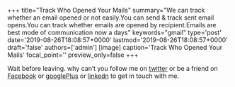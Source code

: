 +++
title="Track Who Opened Your Mails"
summary="We can track whether an email opened or not easily.You can send & track sent email opens.You can track whether emails are opened by recipient.Emails are best mode of communication now a days"
keywords="gmail"
type='post'
date='2019-08-26T18:08:57+0000'
lastmod='2019-08-26T18:08:57+0000'
draft='false'
authors=['admin']
[image]
caption='Track Who Opened Your Mails'
focal_point=''
preview_only=false
+++










Wait before leaving.
why can’t you follow me on <a href="https://twitter.com/arungudelli" target="_blank">twitter</a> or be a friend on <a href="https://www.facebook.com/gudelliArun" target="_blank">Facebook</a> or <a href="https://plus.google.com/+ArunkumarGudelli" target="_blank">googlePlus</a> or <a href="https://www.linkedin.com/in/arungudelli/" target="_blank">linkedn</a> to get in touch with me.







